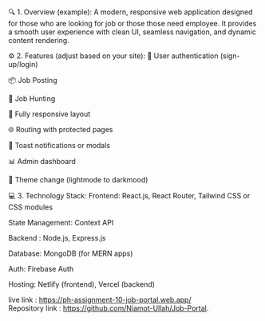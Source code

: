 🔍 1. Overview (example):
A modern, responsive web application designed for those who are looking for job or those those need employee. It provides a smooth user experience with clean UI, seamless navigation, and dynamic content rendering.

⚙️ 2. Features (adjust based on your site):
🔐 User authentication (sign-up/login)

📦 Job Posting 

🛒 Job Hunting

📱 Fully responsive layout

🌐 Routing with protected pages

💬 Toast notifications or modals

📊 Admin dashboard

📱 Theme change (lightmode to darkmood)

💻 3. Technology Stack:
Frontend: React.js, React Router, Tailwind CSS or CSS modules

State Management: Context API

Backend : Node.js, Express.js

Database: MongoDB (for MERN apps)

Auth: Firebase Auth

Hosting: Netlify (frontend), Vercel (backend)

live link : https://ph-assignment-10-job-portal.web.app/ <br>
Repository link : https://github.com/Niamot-Ullah/Job-Portal. <br>
